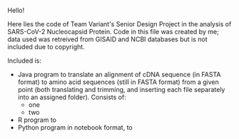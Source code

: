 Hello!

Here lies the code of Team Variant's Senior Design Project in the analysis of SARS-CoV-2 Nucleocapsid Protein. Code in this file was created by me; data used was retreived from GISAID and NCBI databases but is not included due to copyright. 

Included is:
- Java program to translate an alignment of cDNA sequence (in FASTA format) to amino acid sequences (still in FASTA format) from a given point (both translating and trimming, and inserting each file separately into an assigned folder). Consists of:
  - one
  - two
- R program to 
- Python program in notebook format, to 
